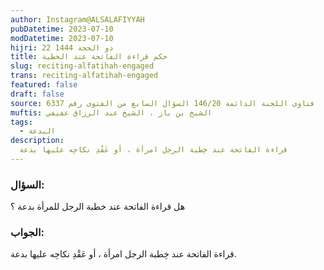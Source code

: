 ```yaml
---
author: Instagram@ALSALAFIYYAH
pubDatetime: 2023-07-10
modDatetime: 2023-07-10
hijri: 22 ذو الحجة 1444
title: حكم قراءة الفاتحة عند الخطبة
slug: reciting-alfatihah-engaged
trans: reciting-alfatihah-engaged‏
featured: false
draft: false
source: فتاوى اللجنة الدائمة 146/20 السؤال السابع من الفتوى رقم 6337‏
muftis: الشيخ بن باز ، الشيخ عبد الرزاق عفيفي
tags:
  - البدعة
description:
  قراءة الفاتحة عند خِطبة الرجل امرأة ، أو عَقْدِ نكاحِه عليها بدعة
---
```


### السؤال:
هل قراءة الفاتحة عند خطبة الرجل للمرأة بدعة ؟

### الجواب:
قراءة الفاتحة عند خِطبة الرجل امرأة ، أو عَقْدِ نكاحِه عليها بدعة. 
